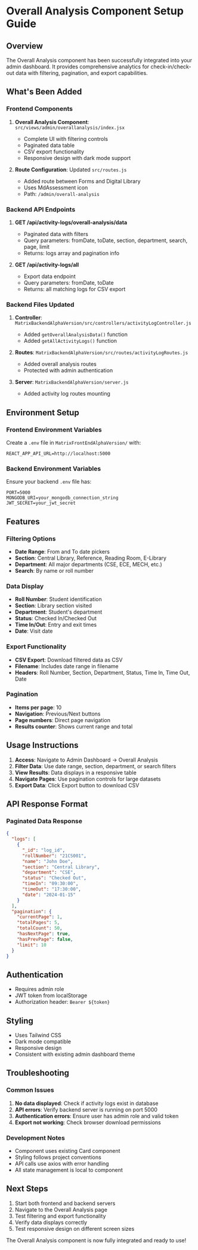 # Overall Analysis Component Setup Guide

## Overview
The Overall Analysis component has been successfully integrated into your admin dashboard. It provides comprehensive analytics for check-in/check-out data with filtering, pagination, and export capabilities.

## What's Been Added

### Frontend Components
1. **Overall Analysis Component**: `src/views/admin/overallanalysis/index.jsx`
   - Complete UI with filtering controls
   - Paginated data table
   - CSV export functionality
   - Responsive design with dark mode support

2. **Route Configuration**: Updated `src/routes.js`
   - Added route between Forms and Digital Library
   - Uses MdAssessment icon
   - Path: `/admin/overall-analysis`

### Backend API Endpoints
1. **GET /api/activity-logs/overall-analysis/data**
   - Paginated data with filters
   - Query parameters: fromDate, toDate, section, department, search, page, limit
   - Returns: logs array and pagination info

2. **GET /api/activity-logs/all**
   - Export data endpoint
   - Query parameters: fromDate, toDate
   - Returns: all matching logs for CSV export

### Backend Files Updated
1. **Controller**: `MatrixBackendAlphaVersion/src/controllers/activityLogController.js`
   - Added `getOverallAnalysisData()` function
   - Added `getAllActivityLogs()` function

2. **Routes**: `MatrixBackendAlphaVersion/src/routes/activityLogRoutes.js`
   - Added overall analysis routes
   - Protected with admin authentication

3. **Server**: `MatrixBackendAlphaVersion/server.js`
   - Added activity log routes mounting

## Environment Setup

### Frontend Environment Variables
Create a `.env` file in `MatrixFrontEndAlphaVersion/` with:
```
REACT_APP_API_URL=http://localhost:5000
```

### Backend Environment Variables
Ensure your backend `.env` file has:
```
PORT=5000
MONGODB_URI=your_mongodb_connection_string
JWT_SECRET=your_jwt_secret
```

## Features

### Filtering Options
- **Date Range**: From and To date pickers
- **Section**: Central Library, Reference, Reading Room, E-Library
- **Department**: All major departments (CSE, ECE, MECH, etc.)
- **Search**: By name or roll number

### Data Display
- **Roll Number**: Student identification
- **Section**: Library section visited
- **Department**: Student's department
- **Status**: Checked In/Checked Out
- **Time In/Out**: Entry and exit times
- **Date**: Visit date

### Export Functionality
- **CSV Export**: Download filtered data as CSV
- **Filename**: Includes date range in filename
- **Headers**: Roll Number, Section, Department, Status, Time In, Time Out, Date

### Pagination
- **Items per page**: 10
- **Navigation**: Previous/Next buttons
- **Page numbers**: Direct page navigation
- **Results counter**: Shows current range and total

## Usage Instructions

1. **Access**: Navigate to Admin Dashboard → Overall Analysis
2. **Filter Data**: Use date range, section, department, or search filters
3. **View Results**: Data displays in a responsive table
4. **Navigate Pages**: Use pagination controls for large datasets
5. **Export Data**: Click Export button to download CSV

## API Response Format

### Paginated Data Response
```json
{
  "logs": [
    {
      "_id": "log_id",
      "rollNumber": "21CS001",
      "name": "John Doe",
      "section": "Central Library",
      "department": "CSE",
      "status": "Checked Out",
      "timeIn": "09:30:00",
      "timeOut": "17:30:00",
      "date": "2024-01-15"
    }
  ],
  "pagination": {
    "currentPage": 1,
    "totalPages": 5,
    "totalCount": 50,
    "hasNextPage": true,
    "hasPrevPage": false,
    "limit": 10
  }
}
```

## Authentication
- Requires admin role
- JWT token from localStorage
- Authorization header: `Bearer ${token}`

## Styling
- Uses Tailwind CSS
- Dark mode compatible
- Responsive design
- Consistent with existing admin dashboard theme

## Troubleshooting

### Common Issues
1. **No data displayed**: Check if activity logs exist in database
2. **API errors**: Verify backend server is running on port 5000
3. **Authentication errors**: Ensure user has admin role and valid token
4. **Export not working**: Check browser download permissions

### Development Notes
- Component uses existing Card component
- Styling follows project conventions
- API calls use axios with error handling
- All state management is local to component

## Next Steps
1. Start both frontend and backend servers
2. Navigate to the Overall Analysis page
3. Test filtering and export functionality
4. Verify data displays correctly
5. Test responsive design on different screen sizes

The Overall Analysis component is now fully integrated and ready to use! 